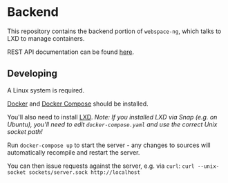 # Backend
This repository contains the backend portion of `webspace-ng`, which talks to LXD to manage containers.

REST API documentation can be found [here](api.md).

## Developing
A Linux system is required.

[Docker](https://docs.docker.com/install/) and [Docker Compose](https://docs.docker.com/compose/install/) should be
installed.

You'll also need to install [LXD](https://linuxcontainers.org/lxd/getting-started-cli/). _Note: If you installed LXD via
Snap (e.g. on Ubuntu), you'll need to edit `docker-compose.yaml` and use the correct Unix socket path!_

Run `docker-compose up` to start the server - any changes to sources will automatically recompile and restart the
server.

You can then issue requests against the server, e.g. via `curl`:
`curl --unix-socket sockets/server.sock http://localhost`
